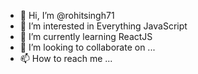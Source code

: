 - 👋 Hi, I’m @rohitsingh71
- 👀 I’m interested in Everything JavaScript
- 🌱 I’m currently learning ReactJS
- 💞️ I’m looking to collaborate on ...
- 📫 How to reach me ...

<!---
rohitsingh71/rohitsingh71 is a ✨ special ✨ repository because its `README.md` (this file) appears on your GitHub profile.
You can click the Preview link to take a look at your changes.
--->
